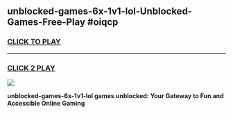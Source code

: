 
## unblocked-games-6x-1v1-lol-Unblocked-Games-Free-Play #oiqcp
<h3>
<a href="https://us.freeplayer.one?title=unblocked-games-6x-1v1-lol&ref=9M">CLICK TO PLAY</a></h3>
<hr>

<h3>
<a href="https://us.freeplayer.one?title=unblocked-games-6x-1v1-lol&ref=9M">CLICK 2 PLAY</a>
  
</h3>

<a href="https://us.freeplayer.one?title=unblocked-games-6x-1v1-lol&ref=9M"><img src="https://clearcache.store/games.png"></a>


**unblocked-games-6x-1v1-lol games unblocked: Your Gateway to Fun and Accessible Online Gaming**
